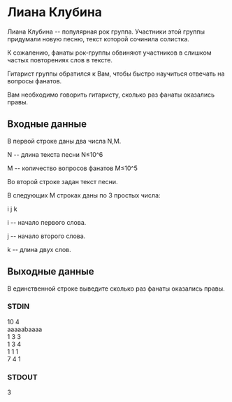 # Лиана Клубина
Лиана Клубина -- популярная рок группа. Участники этой группы придумали новую песню, текст которой сочинила солистка.  
  
К сожалению, фанаты рок-группы обвиняют участников в слишком частых повторениях слов в тексте.  
  
Гитарист группы обратился к Вам, чтобы быстро научиться отвечать на вопросы фанатов.  
  
Вам необходимо говорить гитаристу, сколько раз фанаты оказались правы.

## Входные данные
В первой строке даны два числа N,M.  
  
N -- длина текста песни N≤10^6  
  
M -- количество вопросов фанатов M≤10^5  
  
Во второй строке задан текст песни.  
  
В следующих M строках даны по 3 простых числа:  
  
i j k
  
i -- начало первого слова.
  
j -- начало второго слова.
  
k -- длина двух слов.

## Выходные данные
В единственной строке выведите сколько раз фанаты оказались правы.

### STDIN
10 4  
aaaaabaaaa  
1 3 3  
1 3 4  
1 1 1  
7 4 1

### STDOUT
3

